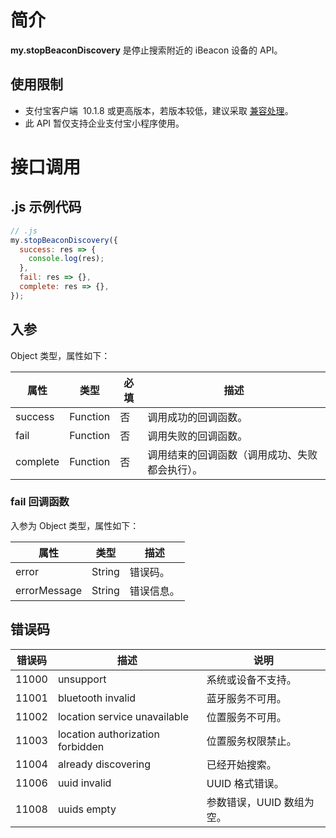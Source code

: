 # 简介

**my.stopBeaconDiscovery** 是停止搜索附近的 iBeacon 设备的 API。

## 使用限制

- 支付宝客户端  10.1.8 或更高版本，若版本较低，建议采取 [兼容处理](/mini/framework/compatibility)。
- 此 API 暂仅支持企业支付宝小程序使用。

# 接口调用

## .js 示例代码

```javascript
// .js
my.stopBeaconDiscovery({
  success: res => {
    console.log(res);
  },
  fail: res => {},
  complete: res => {},
});
```

## 入参

Object 类型，属性如下：

| **属性** | **类型** | **必填** | **描述** |
| --- | --- | --- | --- |
| success | Function | 否 | 调用成功的回调函数。 |
| fail | Function | 否 | 调用失败的回调函数。 |
| complete | Function | 否 | 调用结束的回调函数（调用成功、失败都会执行）。 |

### fail 回调函数

入参为 Object 类型，属性如下：

| **属性**     | **类型** | **描述**   |
| ------------ | -------- | ---------- |
| error        | String   | 错误码。   |
| errorMessage | String   | 错误信息。 |

## 错误码

| **错误码** | **描述**                         | **说明**                  |
| ---------- | -------------------------------- | ------------------------- |
| 11000      | unsupport                        | 系统或设备不支持。        |
| 11001      | bluetooth invalid                | 蓝牙服务不可用。          |
| 11002      | location service unavailable     | 位置服务不可用。          |
| 11003      | location authorization forbidden | 位置服务权限禁止。        |
| 11004      | already discovering              | 已经开始搜索。            |
| 11006      | uuid invalid                     | UUID 格式错误。           |
| 11008      | uuids empty                      | 参数错误，UUID 数组为空。 |

